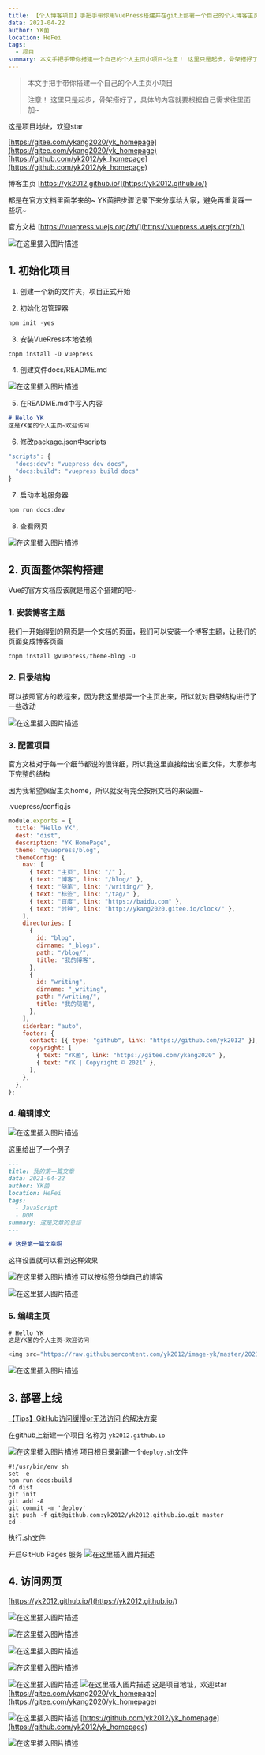 ```yaml
---
title: 【个人博客项目】手把手带你用VuePress搭建并在git上部署一个自己的个人博客主页v0.1（简易版）
data: 2021-04-22
author: YK菌
location: HeFei
tags:
  - 项目
summary: 本文手把手带你搭建一个自己的个人主页小项目~注意！ 这里只是起步，骨架搭好了，具体的内容就要根据自己需求往里面加~
---
```



> 本文手把手带你搭建一个自己的个人主页小项目
> 
> 注意！ 这里只是起步，骨架搭好了，具体的内容就要根据自己需求往里面加~


这是项目地址，欢迎star

[https://gitee.com/ykang2020/yk_homepage](https://gitee.com/ykang2020/yk_homepage)
[https://github.com/yk2012/yk_homepage](https://github.com/yk2012/yk_homepage)

博客主页
[https://yk2012.github.io/](https://yk2012.github.io/)


都是在官方文档里面学来的~ 
YK菌把步骤记录下来分享给大家，避免再重复踩一些坑~

官方文档 [https://vuepress.vuejs.org/zh/](https://vuepress.vuejs.org/zh/)

![在这里插入图片描述](https://img-blog.csdnimg.cn/20210422200213581.png?x-oss-process=image/watermark,type_ZmFuZ3poZW5naGVpdGk,shadow_10,text_aHR0cHM6Ly9ibG9nLmNzZG4ubmV0L3dlaXhpbl80NDk3MjAwOA==,size_16,color_FFFFFF,t_70)

## 1. 初始化项目
1. 创建一个新的文件夹，项目正式开始

2. 初始化包管理器

```powershell
npm init -yes
```

3. 安装VueRress本地依赖

```powershell
cnpm install -D vuepress
```

4. 创建文件docs/README.md

![在这里插入图片描述](https://img-blog.csdnimg.cn/2021042214352193.png)

5. 在README.md中写入内容

```markdown
# Hello YK
这是YK菌的个人主页~欢迎访问
```
6. 修改package.json中scripts

```javascript
"scripts": {
  "docs:dev": "vuepress dev docs",
  "docs:build": "vuepress build docs"
}
```
7. 启动本地服务器

```powershell
npm run docs:dev
```
8. 查看网页

![在这里插入图片描述](https://img-blog.csdnimg.cn/20210422144130765.png?x-oss-process=image/watermark,type_ZmFuZ3poZW5naGVpdGk,shadow_10,text_aHR0cHM6Ly9ibG9nLmNzZG4ubmV0L3dlaXhpbl80NDk3MjAwOA==,size_16,color_FFFFFF,t_70)

## 2. 页面整体架构搭建

Vue的官方文档应该就是用这个搭建的吧~

### 1. 安装博客主题

我们一开始得到的网页是一个文档的页面，我们可以安装一个博客主题，让我们的页面变成博客页面

```powershell
cnpm install @vuepress/theme-blog -D
```
### 2. 目录结构
可以按照官方的教程来，因为我这里想弄一个主页出来，所以就对目录结构进行了一些改动

![在这里插入图片描述](https://img-blog.csdnimg.cn/20210422200714942.png)
### 3. 配置项目
官方文档对于每一个细节都说的很详细，所以我这里直接给出设置文件，大家参考下完整的结构

因为我希望保留主页home，所以就没有完全按照文档的来设置~


.vuepress/config.js
```javascript
module.exports = {
  title: "Hello YK",
  dest: "dist",
  description: "YK HomePage",
  theme: "@vuepress/blog",
  themeConfig: {
    nav: [
      { text: "主页", link: "/" },
      { text: "博客", link: "/blog/" },
      { text: "随笔", link: "/writing/" },
      { text: "标签", link: "/tag/" },
      { text: "百度", link: "https://baidu.com" },
      { text: "时钟", link: "http://ykang2020.gitee.io/clock/" },
    ],
    directories: [
      {
        id: "blog",
        dirname: "_blogs",
        path: "/blog/",
        title: "我的博客",
      },
      {
        id: "writing",
        dirname: "_writing",
        path: "/writing/",
        title: "我的随笔",
      },
    ],
    siderbar: "auto",
    footer: {
      contact: [{ type: "github", link: "https://github.com/yk2012" }],
      copyright: [
        { text: "YK菌", link: "https://gitee.com/ykang2020" },
        { text: "YK | Copyright © 2021" },
      ],
    },
  },
};
```
### 4. 编辑博文
![在这里插入图片描述](https://img-blog.csdnimg.cn/20210422201307288.png)

这里给出了一个例子

```markdown
---
title: 我的第一篇文章
data: 2021-04-22
author: YK菌
location: HeFei
tags:
  - JavaScript
  - DOM
summary: 这是文章的总结
---

# 这是第一篇文章啊
```

这样设置就可以看到这样效果

![在这里插入图片描述](https://img-blog.csdnimg.cn/20210422201715523.png?x-oss-process=image/watermark,type_ZmFuZ3poZW5naGVpdGk,shadow_10,text_aHR0cHM6Ly9ibG9nLmNzZG4ubmV0L3dlaXhpbl80NDk3MjAwOA==,size_16,color_FFFFFF,t_70)
可以按标签分类自己的博客

![在这里插入图片描述](https://img-blog.csdnimg.cn/20210422201758151.png?x-oss-process=image/watermark,type_ZmFuZ3poZW5naGVpdGk,shadow_10,text_aHR0cHM6Ly9ibG9nLmNzZG4ubmV0L3dlaXhpbl80NDk3MjAwOA==,size_16,color_FFFFFF,t_70)

### 5. 编辑主页

```javascript
# Hello YK
这是YK菌的个人主页~欢迎访问

<img src="https://raw.githubusercontent.com/yk2012/image-yk/master/20210422/YK菌.kpl2nkte2z4.jpg" width="100px" />
```

![在这里插入图片描述](https://img-blog.csdnimg.cn/20210422201636127.png?x-oss-process=image/watermark,type_ZmFuZ3poZW5naGVpdGk,shadow_10,text_aHR0cHM6Ly9ibG9nLmNzZG4ubmV0L3dlaXhpbl80NDk3MjAwOA==,size_16,color_FFFFFF,t_70)

## 3. 部署上线

[【Tips】GitHub访问缓慢or无法访问 的解决方案](https://yk2012.github.io/2021/04/22/git%E8%AE%BF%E9%97%AE%E9%97%AE%E9%A2%98/)

在github上新建一个项目 名称为 `yk2012.github.io`

![在这里插入图片描述](https://img-blog.csdnimg.cn/20210422225401140.png?x-oss-process=image/watermark,type_ZmFuZ3poZW5naGVpdGk,shadow_10,text_aHR0cHM6Ly9ibG9nLmNzZG4ubmV0L3dlaXhpbl80NDk3MjAwOA==,size_16,color_FFFFFF,t_70)
项目根目录新建一个`deploy.sh`文件

```shell
#!/usr/bin/env sh
set -e
npm run docs:build
cd dist
git init
git add -A
git commit -m 'deploy'
git push -f git@github.com:yk2012/yk2012.github.io.git master
cd - 
```
执行.sh文件

开启GitHub Pages 服务
![在这里插入图片描述](https://img-blog.csdnimg.cn/20210422235726667.png?x-oss-process=image/watermark,type_ZmFuZ3poZW5naGVpdGk,shadow_10,text_aHR0cHM6Ly9ibG9nLmNzZG4ubmV0L3dlaXhpbl80NDk3MjAwOA==,size_16,color_FFFFFF,t_70)
## 4. 访问网页


[https://yk2012.github.io/](https://yk2012.github.io/)

![在这里插入图片描述](https://img-blog.csdnimg.cn/20210422235845271.png?x-oss-process=image/watermark,type_ZmFuZ3poZW5naGVpdGk,shadow_10,text_aHR0cHM6Ly9ibG9nLmNzZG4ubmV0L3dlaXhpbl80NDk3MjAwOA==,size_16,color_FFFFFF,t_70)

![在这里插入图片描述](https://img-blog.csdnimg.cn/20210423135103695.png?x-oss-process=image/watermark,type_ZmFuZ3poZW5naGVpdGk,shadow_10,text_aHR0cHM6Ly9ibG9nLmNzZG4ubmV0L3dlaXhpbl80NDk3MjAwOA==,size_16,color_FFFFFF,t_70)

![在这里插入图片描述](https://img-blog.csdnimg.cn/20210423135116354.png?x-oss-process=image/watermark,type_ZmFuZ3poZW5naGVpdGk,shadow_10,text_aHR0cHM6Ly9ibG9nLmNzZG4ubmV0L3dlaXhpbl80NDk3MjAwOA==,size_16,color_FFFFFF,t_70)

![在这里插入图片描述](https://img-blog.csdnimg.cn/20210423135049716.png?x-oss-process=image/watermark,type_ZmFuZ3poZW5naGVpdGk,shadow_10,text_aHR0cHM6Ly9ibG9nLmNzZG4ubmV0L3dlaXhpbl80NDk3MjAwOA==,size_16,color_FFFFFF,t_70)

![在这里插入图片描述](https://img-blog.csdnimg.cn/20210423135218290.png?x-oss-process=image/watermark,type_ZmFuZ3poZW5naGVpdGk,shadow_10,text_aHR0cHM6Ly9ibG9nLmNzZG4ubmV0L3dlaXhpbl80NDk3MjAwOA==,size_16,color_FFFFFF,t_70)
![在这里插入图片描述](https://img-blog.csdnimg.cn/2021042314372499.png?x-oss-process=image/watermark,type_ZmFuZ3poZW5naGVpdGk,shadow_10,text_aHR0cHM6Ly9ibG9nLmNzZG4ubmV0L3dlaXhpbl80NDk3MjAwOA==,size_16,color_FFFFFF,t_70)
这是项目地址，欢迎star
[https://gitee.com/ykang2020/yk_homepage](https://gitee.com/ykang2020/yk_homepage)

![在这里插入图片描述](https://img-blog.csdnimg.cn/20210423144114537.png?x-oss-process=image/watermark,type_ZmFuZ3poZW5naGVpdGk,shadow_10,text_aHR0cHM6Ly9ibG9nLmNzZG4ubmV0L3dlaXhpbl80NDk3MjAwOA==,size_16,color_FFFFFF,t_70)
[https://github.com/yk2012/yk_homepage](https://github.com/yk2012/yk_homepage)

![在这里插入图片描述](https://img-blog.csdnimg.cn/20210423144307291.png?x-oss-process=image/watermark,type_ZmFuZ3poZW5naGVpdGk,shadow_10,text_aHR0cHM6Ly9ibG9nLmNzZG4ubmV0L3dlaXhpbl80NDk3MjAwOA==,size_16,color_FFFFFF,t_70)
